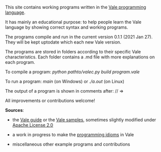 This site contains working programs written in the [Vale programming language](https://vale.dev/).

It has mainly an educational purpose:  to help people learn the Vale language by showing correct syntax and working programs. 

The programs compile and run in the current version 0.1.1 (2021 Jan 27). They will be kept uptodate which each new Vale version.

The programs are stored in folders according to their specific Vale characteristics. Each folder contains a .md file with more explanations on each program.

To compile a program:   _python pathto/valec.py build program.vale_

To run a program:       _main_ (on Windows) or _./a.out_ (on Linux)  

The output of a program is shown in comments after: // =>

All improvements or contributions welcome!


**Sources**: 
- the [Vale guide](https://vale.dev/guide/introduction) or the [Vale samples](https://github.com/ValeLang/Vale/tree/master/Valestrom/Samples/test/main/resources), sometimes slightly modified under [Apache License 2.0](https://github.com/ValeLang/Vale/blob/master/LICENSE)

- a work in progress to make the [programming idioms](https://www.programming-idioms.org/about#about-block-all-idioms) in Vale

- miscellaneous other example programs and contributions
